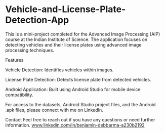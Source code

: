 # Vehicle-and-License-Plate-Detection-App

This is a mini-project completed for the Advanced Image Processing (AIP) course at the Indian Institute of Science. The application focuses on detecting vehicles and their license plates using advanced image processing techniques.

Features

Vehicle Detection: Identifies vehicles within images.  

License Plate Detection: Detects license plate from detected vehicles.  

Android Application: Built using Android Studio for mobile device compatibility.


For access to the datasets, Android Studio project files, and the Android .apk files, please connect with me on LinkedIn.

Contact
Feel free to reach out if you have any questions or need further information.
www.linkedin.com/in/benjamin-debbarma-a230b2192

